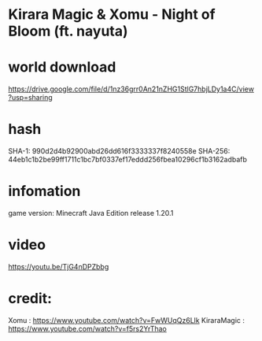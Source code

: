 # Kirara Magic & Xomu - Night of Bloom (ft. nayuta)

# world download
https://drive.google.com/file/d/1nz36grr0An21nZHG1StlG7hbjLDy1a4C/view?usp=sharing

# hash
SHA-1: 990d2d4b92900abd26dd616f3333337f8240558e
SHA-256: 44eb1c1b2be99ff1711c1bc7bf0337ef17eddd256fbea10296cf1b3162adbafb

# infomation
game version: Minecraft Java Edition release 1.20.1

# video
https://youtu.be/TjG4nDPZbbg

# credit:
Xomu  : https://www.youtube.com/watch?v=FwWUqQz6Llk
KiraraMagic   : https://www.youtube.com/watch?v=f5rs2YrThao
